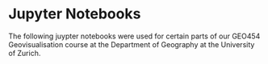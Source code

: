 # Jupyter Notebooks

The following juypter notebooks were used for certain parts of our GEO454 Geovisualisation course at the Department of Geography at the University of Zurich.
